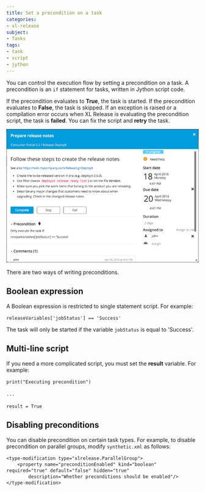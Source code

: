 ```yaml
---
title: Set a precondition on a task
categories:
- xl-release
subject:
- Tasks
tags:
- task
- script
- jython
---
```


You can control the execution flow by setting a precondition on a task. A precondition is an `if` statement for tasks, written in Jython script code.

If the precondition evaluates to **True**, the task is started. If the precondition evaluates to **False**, the task is skipped. If an exception is raised or a compilation error occurs when XL Release is evaluating the precondition script, the task is **failed**. You can fix the script and **retry** the task.

![Manual Task With Precondition](../images/manual-task-details.png)

There are two ways of writing preconditions.

## Boolean expression

A Boolean expression is restricted to single statement script. For example:

    releaseVariables['jobStatus'] == 'Success'
    
The task will only be started if the variable `jobStatus` is equal to 'Success'.

## Multi-line script

If you need a more complicated script, you must set the **result** variable. For example:
 
    print("Executing precondition")
    
    ...
    
    result = True

## Disabling preconditions

You can disable precondition on certain task types. For example, to disable precondition on parallel groups, modify `synthetic.xml` as follows:

    <type-modification type="xlrelease.ParallelGroup">
        <property name="preconditionEnabled" kind="boolean" required="true" default="false" hidden="true"
            description="Whether preconditions should be enabled"/>
    </type-modification>
